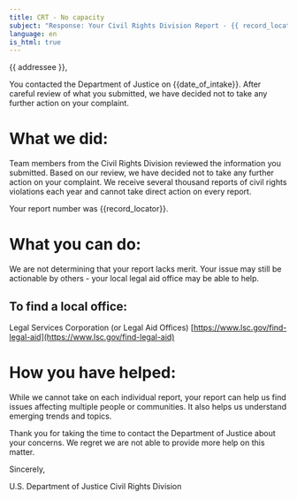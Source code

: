 ```yaml
---
title: CRT - No capacity
subject: "Response: Your Civil Rights Division Report - {{ record_locator }} from the {{ section_name }} Section"
language: en
is_html: true
---
```

{{ addressee }},

You contacted the Department of Justice on {{date_of_intake}}. After careful review of what you submitted, we have decided not to take any further action on your complaint.

# What we did:

Team members from the Civil Rights Division reviewed the information you submitted.  Based on our review, we have decided not to take any further action on your complaint.  We receive several thousand reports of civil rights violations each year and cannot take direct action on every report.

Your report number was {{record_locator}}.

# What you can do:

We are not determining that your report lacks merit. Your issue may still be actionable by others - your local legal aid office may be able to help.

## To find a local office:

Legal Services Corporation (or Legal Aid Offices)
[https://www.lsc.gov/find-legal-aid](https://www.lsc.gov/find-legal-aid)

# How you have helped:

While we cannot take on each individual report, your report can help us find issues affecting multiple people or communities. It also helps us understand emerging trends and topics.

Thank you for taking the time to contact the Department of Justice about your concerns.  We regret we are not able to provide more help on this matter.

Sincerely,

U.S. Department of Justice
Civil Rights Division
